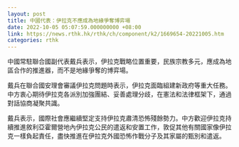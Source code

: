 ```yaml
---
layout: post
title: 中國代表：伊拉克不應成為地緣爭奪博弈場
date: 2022-10-05 05:07:59.000000000 +08:00
link: https://news.rthk.hk/rthk/ch/component/k2/1669654-20221005.htm
categories: rthk
---
```


中國常駐聯合國副代表戴兵表示，伊拉克戰略位置重要，民族宗教多元，應成為地區合作的推進器，而不是地緣爭奪的博弈場。

戴兵在聯合國安理會審議伊拉克問題時表示，伊拉克面臨組建新政府等重大任務。中方衷心期待伊拉克各派別加強團結、妥善處理分歧，在憲法和法律框架下，通過對話協商凝聚共識。

戴兵表示，國際社會應繼續堅定支持伊拉克肅清恐怖殘餘勢力。中方歡迎伊拉克持續推進敘利亞霍爾營地內伊拉克公民的遣返和安置工作，敦促其他有關國家像伊拉克一樣負起責任，盡快推進在伊拉克外國恐怖作戰分子及其家屬的甄別和遣返。
　
